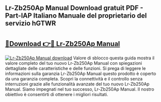 ## Lr-Zb250Ap Manual Download gratuit PDF - Part-lAP Italiano Manuale del proprietario del servizio hGTWR

# <h2><a href="http://dfgezkr.blite.top/?on=Lr-Zb250Ap+Manual">🔗Download 👉🔴 Lr-Zb250Ap Manual</a></h2>

[![Lr-Zb250Ap Manual download](https://i.imgur.com/lujVjoI.png)](http://dfgezkr.blite.top/?on=Lr-Zb250Ap+Manual)
Valore di sblocco questa guida mostra il valore completo del tuo nuovo Lr-Zb250Ap Manual con spiegazioni dettagliate delle caratteristiche e delle funzioni. Si prega di leggere le informazioni sulla garanzia Lr-Zb250Ap Manual questo prodotto è coperto da una garanzia completa. Scopri la connettività e il controllo senza interruzioni grazie alle funzionalità avanzate del tuo nuovo Lr-Zb250Ap Manual. Siamo impegnati nel tuo successo, Lr-Zb250Ap Manual. Il nostro obiettivo è consentirti di ottenere i migliori risultati.

